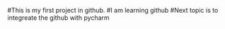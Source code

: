 #This is my first project in github.
#I am learning github
#Next topic is to integreate the github with pycharm
